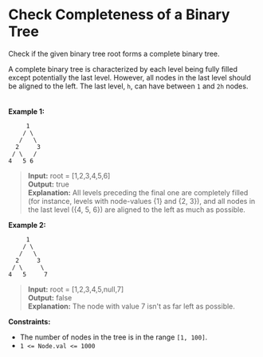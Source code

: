 # Check Completeness of a Binary Tree

Check if the given binary tree root forms a complete binary tree.

A complete binary tree is characterized by each level being fully filled except potentially the last level. However, all nodes in the last level should be aligned to the left. The last level, `h`, can have between `1` and `2h` nodes.
\
\
\
**Example 1:**

         1
        / \
       /   \
      2     3
     / \   /
    4   5 6

>**Input:** root = [1,2,3,4,5,6]\
>**Output:** true\
>**Explanation:** All levels preceding the final one are completely filled (for instance, levels with node-values {1} and {2, 3}), and all nodes in the last level ({4, 5, 6}) are aligned to the left as much as possible.

**Example 2:**

         1
        / \
       /   \
      2     3
     / \     \
    4   5     7

>**Input:** root = [1,2,3,4,5,null,7]\
>**Output:** false\
>**Explanation:** The node with value 7 isn't as far left as possible.
 
**Constraints:**

* The number of nodes in the tree is in the range ``[1, 100]``.
* ``1 <= Node.val <= 1000``